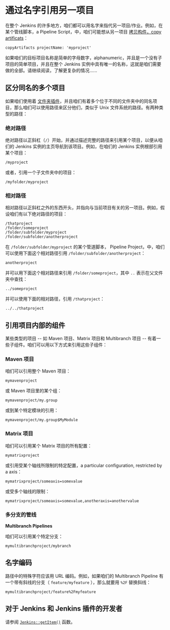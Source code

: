 # 通过名字引用另一项目

在整个 Jenkins 的许多地方，咱们都可以用名字来指代另一项目/作业。例如，在某个管线脚本，a Pipeline Script，中，咱们可能想从另一项目 [拷贝构件，copy artificats](https://plugins.jenkins.io/copyartifact/)：

```pipeline
copyArtifacts projectName: 'myproject'
```

如果咱们的目标项目名称是简单的字母数字，alphanumeric，并且是一个没有子项目的简单项目，并且在整个 Jenkins 实例中具有唯一的名称，这就是咱们需要做的全部。请继续阅读，了解更复杂的情况......


## 区分同名的多个项目

如果咱们使用着 [文件夹插件](https://plugins.jenkins.io/cloudbees-folder)，并且咱们有着多个位于不同的文件夹中的同名项目，那么咱们可以使用路径来区分他们，类似于 Unix 文件系统的路径。有两种类型的路径：


### 绝对路径

绝对路径以正斜杠（`/`）开始，并通过描述完整的路径来引用某个项目，以便从咱们的 Jenkins 实例的主页导航到该项目。例如，在咱们的 Jenkins 实例根部引用某个项目：

```pipeline
/myproject
```

或者，引用一个子文件夹中的项目：

```pipeline
/myfolder/myproject
```


### 相对路径


相对路径以正斜杠之外的东西开头，并指向与当前项目有关的另一项目。例如，假设咱们有以下绝对路径的项目：

```pipeline
/thatproject
/folder/someproject
/folder/subfolder/myproject
/folder/subfolder/anotherproject
```

在 `/folder/subfolder/myproject` 的某个管道脚本， Pipeline Project，中，咱们可以使用下面这个相对路径引用 `/folder/subfolder/anotherproject`：


```pipeline
anotherproject
```

并可以用下面这个相对路径来引用 `/folder/someproject`，其中 `..` 表示在父文件夹中查找：

```pipeline
../someproject
```

并可以使用下面的相对路径，引用 `/thatproject`：

```pipeline
../../thatproject
```


## 引用项目内部的组件

某些类型的项目 -- 如 Maven 项目、Matrix 项目和 Multibranch 项目 -- 有着一些子组件。咱们可以用以下方式来引用这些子组件：


### Maven 项目

咱们可以引用整个 Maven 项目：

```pipleline
mymavenproject
```

或 Maven 项目里的某个组：

```pipeline
mymavenproject/my.group
```

或到某个特定模块的引用：

```pipeline
mymavenproject/my.group$MyModule
```


### Matrix 项目

咱们可以引用某个 Matrix 项目的所有配置：

```pipeline
mymatrixproject
```

或引用受某个轴线所限制的特定配置，a particular configuration, restricted by a axis：

```pipeline
mymatrixproject/someaxis=somevalue
```

或受多个轴线的限制：

```pipeline
mymatrixproject/someaxis=somevalue,anotheraxis=anothervalue
```


### 多分支的管线

**Multibranch Pipelines**

咱们可以引用某个特定分支：

```pipeline
mymultibranchproject/mybranch
```

## 名字编码

路径中的特殊字符应该用 URL 编码。例如，如果咱们的 Multibranch Pipeline 有一个带有斜线的分支（ `feature/myfeature` ），那么就要用 `%2F` 替换斜线：

```pipeline
mymultibranchproject/feature%2Fmyfeature
```


## 对于 Jenkins 和 Jenkins 插件的开发者

请参阅 [`Jenkins::getItem()`](https://javadoc.jenkins.io/jenkins/model/Jenkins.html#getItem-java.lang.String-hudson.model.ItemGroup-) 函数。
